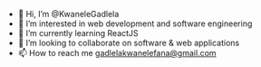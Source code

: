 - 👋 Hi, I’m @KwaneleGadlela
- 👀 I’m interested in web development and software engineering 
- 🌱 I’m currently learning ReactJS
- 💞️ I’m looking to collaborate on software & web applications 
- 📫 How to reach me gadlelakwanelefana@gmail.com

<!---
KwaneleGadlela/KwaneleGadlela is a ✨ special ✨ repository because its `README.md` (this file) appears on your GitHub profile.
You can click the Preview link to take a look at your changes.
--->
